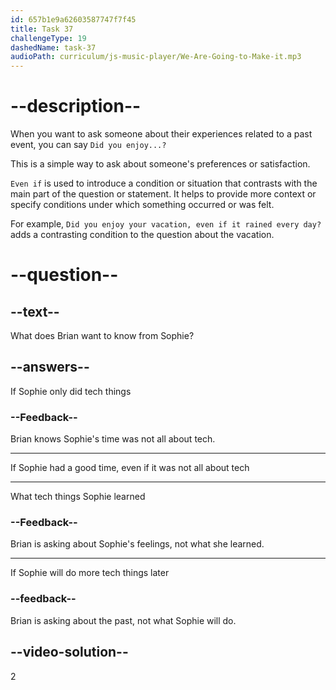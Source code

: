 ```yaml
---
id: 657b1e9a62603587747f7f45
title: Task 37
challengeType: 19
dashedName: task-37
audioPath: curriculum/js-music-player/We-Are-Going-to-Make-it.mp3
---
```


<!--
AUDIO REFERENCE:
Brian: I see. Did you enjoy your time there, even if it wasn't entirely tech-focused?
-->

# --description--

When you want to ask someone about their experiences related to a past event, you can say `Did you enjoy...?`

This is a simple way to ask about someone's preferences or satisfaction.

`Even if` is used to introduce a condition or situation that contrasts with the main part of the question or statement. It helps to provide more context or specify conditions under which something occurred or was felt.

For example, `Did you enjoy your vacation, even if it rained every day?` adds a contrasting condition to the question about the vacation.

# --question--

## --text--

What does Brian want to know from Sophie?

## --answers--

If Sophie only did tech things

### --Feedback--

Brian knows Sophie's time was not all about tech.

---

If Sophie had a good time, even if it was not all about tech

---

What tech things Sophie learned

### --Feedback--

Brian is asking about Sophie's feelings, not what she learned.

---

If Sophie will do more tech things later

### --feedback--

Brian is asking about the past, not what Sophie will do.

## --video-solution--

2

